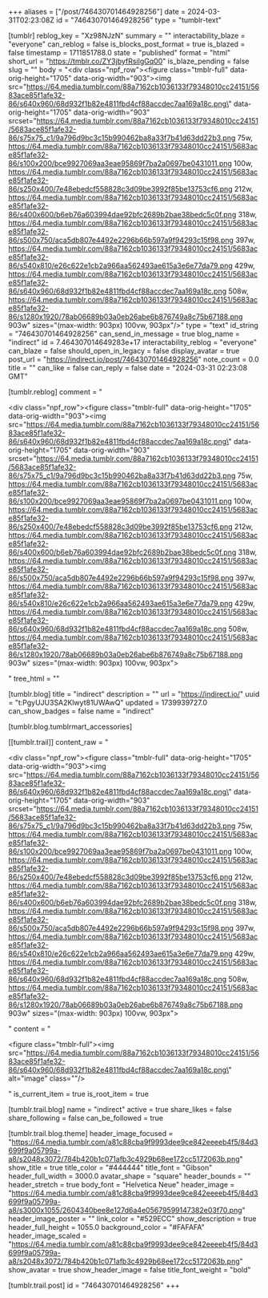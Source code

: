 +++
aliases = ["/post/746430701464928256"]
date = 2024-03-31T02:23:08Z
id = "746430701464928256"
type = "tumblr-text"

[tumblr]
reblog_key = "Xz98NJzN"
summary = ""
interactability_blaze = "everyone"
can_reblog = false
is_blocks_post_format = true
is_blazed = false
timestamp = 1711851788.0
state = "published"
format = "html"
short_url = "https://tmblr.co/ZY3jbyfRsiIgGq00"
is_blaze_pending = false
slug = ""
body = "<div class=\"npf_row\"><figure class=\"tmblr-full\" data-orig-height=\"1705\" data-orig-width=\"903\"><img src=\"https://64.media.tumblr.com/88a7162cb1036133f79348010cc24151/5683ace85f1afe32-86/s640x960/68d932f1b82e4811fbd4cf88accdec7aa169a18c.png\" data-orig-height=\"1705\" data-orig-width=\"903\" srcset=\"https://64.media.tumblr.com/88a7162cb1036133f79348010cc24151/5683ace85f1afe32-86/s75x75_c1/9a796d9bc3c15b990462ba8a33f7b41d63dd22b3.png 75w, https://64.media.tumblr.com/88a7162cb1036133f79348010cc24151/5683ace85f1afe32-86/s100x200/bce9927069aa3eae95869f7ba2a0697be0431011.png 100w, https://64.media.tumblr.com/88a7162cb1036133f79348010cc24151/5683ace85f1afe32-86/s250x400/7e48ebedcf558828c3d09be3992f85be13753cf6.png 212w, https://64.media.tumblr.com/88a7162cb1036133f79348010cc24151/5683ace85f1afe32-86/s400x600/b6eb76a603994dae92bfc2689b2bae38bedc5c0f.png 318w, https://64.media.tumblr.com/88a7162cb1036133f79348010cc24151/5683ace85f1afe32-86/s500x750/aca5db807e4492e2296b66b597a9f94293c15f98.png 397w, https://64.media.tumblr.com/88a7162cb1036133f79348010cc24151/5683ace85f1afe32-86/s540x810/e26c622e1cb2a966aa562493ae615a3e6e77da79.png 429w, https://64.media.tumblr.com/88a7162cb1036133f79348010cc24151/5683ace85f1afe32-86/s640x960/68d932f1b82e4811fbd4cf88accdec7aa169a18c.png 508w, https://64.media.tumblr.com/88a7162cb1036133f79348010cc24151/5683ace85f1afe32-86/s1280x1920/78ab06689b03a0eb26abe6b876749a8c75b67188.png 903w\" sizes=\"(max-width: 903px) 100vw, 903px\"/></figure></div>"
type = "text"
id_string = "746430701464928256"
can_send_in_message = true
blog_name = "indirect"
id = 7.464307014649283e+17
interactability_reblog = "everyone"
can_blaze = false
should_open_in_legacy = false
display_avatar = true
post_url = "https://indirect.io/post/746430701464928256"
note_count = 0.0
title = ""
can_like = false
can_reply = false
date = "2024-03-31 02:23:08 GMT"

[tumblr.reblog]
comment = "<p><div class=\"npf_row\"><figure class=\"tmblr-full\" data-orig-height=\"1705\" data-orig-width=\"903\"><img src=\"https://64.media.tumblr.com/88a7162cb1036133f79348010cc24151/5683ace85f1afe32-86/s640x960/68d932f1b82e4811fbd4cf88accdec7aa169a18c.png\" data-orig-height=\"1705\" data-orig-width=\"903\" srcset=\"https://64.media.tumblr.com/88a7162cb1036133f79348010cc24151/5683ace85f1afe32-86/s75x75_c1/9a796d9bc3c15b990462ba8a33f7b41d63dd22b3.png 75w, https://64.media.tumblr.com/88a7162cb1036133f79348010cc24151/5683ace85f1afe32-86/s100x200/bce9927069aa3eae95869f7ba2a0697be0431011.png 100w, https://64.media.tumblr.com/88a7162cb1036133f79348010cc24151/5683ace85f1afe32-86/s250x400/7e48ebedcf558828c3d09be3992f85be13753cf6.png 212w, https://64.media.tumblr.com/88a7162cb1036133f79348010cc24151/5683ace85f1afe32-86/s400x600/b6eb76a603994dae92bfc2689b2bae38bedc5c0f.png 318w, https://64.media.tumblr.com/88a7162cb1036133f79348010cc24151/5683ace85f1afe32-86/s500x750/aca5db807e4492e2296b66b597a9f94293c15f98.png 397w, https://64.media.tumblr.com/88a7162cb1036133f79348010cc24151/5683ace85f1afe32-86/s540x810/e26c622e1cb2a966aa562493ae615a3e6e77da79.png 429w, https://64.media.tumblr.com/88a7162cb1036133f79348010cc24151/5683ace85f1afe32-86/s640x960/68d932f1b82e4811fbd4cf88accdec7aa169a18c.png 508w, https://64.media.tumblr.com/88a7162cb1036133f79348010cc24151/5683ace85f1afe32-86/s1280x1920/78ab06689b03a0eb26abe6b876749a8c75b67188.png 903w\" sizes=\"(max-width: 903px) 100vw, 903px\"></figure></div></p>"
tree_html = ""

[tumblr.blog]
title = "indirect"
description = ""
url = "https://indirect.io/"
uuid = "t:PgyUJU3SA2Klwyt81UWAwQ"
updated = 1739939727.0
can_show_badges = false
name = "indirect"

[tumblr.blog.tumblrmart_accessories]

[[tumblr.trail]]
content_raw = "<p><div class=\"npf_row\"><figure class=\"tmblr-full\" data-orig-height=\"1705\" data-orig-width=\"903\"><img src=\"https://64.media.tumblr.com/88a7162cb1036133f79348010cc24151/5683ace85f1afe32-86/s640x960/68d932f1b82e4811fbd4cf88accdec7aa169a18c.png\" data-orig-height=\"1705\" data-orig-width=\"903\" srcset=\"https://64.media.tumblr.com/88a7162cb1036133f79348010cc24151/5683ace85f1afe32-86/s75x75_c1/9a796d9bc3c15b990462ba8a33f7b41d63dd22b3.png 75w, https://64.media.tumblr.com/88a7162cb1036133f79348010cc24151/5683ace85f1afe32-86/s100x200/bce9927069aa3eae95869f7ba2a0697be0431011.png 100w, https://64.media.tumblr.com/88a7162cb1036133f79348010cc24151/5683ace85f1afe32-86/s250x400/7e48ebedcf558828c3d09be3992f85be13753cf6.png 212w, https://64.media.tumblr.com/88a7162cb1036133f79348010cc24151/5683ace85f1afe32-86/s400x600/b6eb76a603994dae92bfc2689b2bae38bedc5c0f.png 318w, https://64.media.tumblr.com/88a7162cb1036133f79348010cc24151/5683ace85f1afe32-86/s500x750/aca5db807e4492e2296b66b597a9f94293c15f98.png 397w, https://64.media.tumblr.com/88a7162cb1036133f79348010cc24151/5683ace85f1afe32-86/s540x810/e26c622e1cb2a966aa562493ae615a3e6e77da79.png 429w, https://64.media.tumblr.com/88a7162cb1036133f79348010cc24151/5683ace85f1afe32-86/s640x960/68d932f1b82e4811fbd4cf88accdec7aa169a18c.png 508w, https://64.media.tumblr.com/88a7162cb1036133f79348010cc24151/5683ace85f1afe32-86/s1280x1920/78ab06689b03a0eb26abe6b876749a8c75b67188.png 903w\" sizes=\"(max-width: 903px) 100vw, 903px\"></figure></div></p>"
content = "<p><figure class=\"tmblr-full\"><img src=\"https://64.media.tumblr.com/88a7162cb1036133f79348010cc24151/5683ace85f1afe32-86/s640x960/68d932f1b82e4811fbd4cf88accdec7aa169a18c.png\" alt=\"image\" class=\"\"/></figure></p>"
is_current_item = true
is_root_item = true

[tumblr.trail.blog]
name = "indirect"
active = true
share_likes = false
share_following = false
can_be_followed = true

[tumblr.trail.blog.theme]
header_image_focused = "https://64.media.tumblr.com/a81c88cba9f9993dee9ce842eeeeb4f5/84d3699f9a05799a-a8/s2048x3072/784b420b1c071afb3c4929b68ee172cc5172063b.png"
show_title = true
title_color = "#444444"
title_font = "Gibson"
header_full_width = 3000.0
avatar_shape = "square"
header_bounds = ""
header_stretch = true
body_font = "Helvetica Neue"
header_image = "https://64.media.tumblr.com/a81c88cba9f9993dee9ce842eeeeb4f5/84d3699f9a05799a-a8/s3000x1055/2604340bee8e127d6a4e05679599147382e03f70.png"
header_image_poster = ""
link_color = "#529ECC"
show_description = true
header_full_height = 1055.0
background_color = "#FAFAFA"
header_image_scaled = "https://64.media.tumblr.com/a81c88cba9f9993dee9ce842eeeeb4f5/84d3699f9a05799a-a8/s2048x3072/784b420b1c071afb3c4929b68ee172cc5172063b.png"
show_avatar = true
show_header_image = false
title_font_weight = "bold"

[tumblr.trail.post]
id = "746430701464928256"
+++
